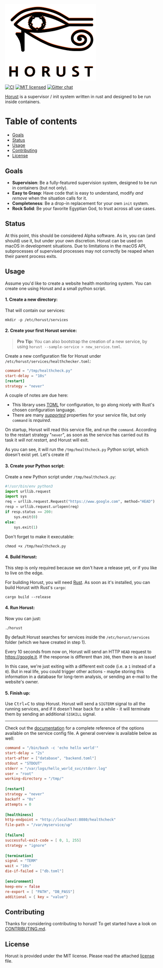 [<img src="https://github.com/FedericoPonzi/Horust/raw/master/res/horust-logo.png" width="300" align="center">](https://github.com/FedericoPonzi/Horust/raw/master/res/horust-logo.png)

[![CI](https://github.com/FedericoPonzi/horust/workflows/CI/badge.svg?branch=master&event=push)](https://github.com/FedericoPonzi/Horust/actions?query=workflow%3ACI) [![MIT licensed](https://img.shields.io/badge/license-MIT-blue.svg)](./LICENSE) [![Gitter chat](https://badges.gitter.im/gitterHQ/gitter.png)](https://gitter.im/horust-init/community)
 
[Horust](https://github.com/FedericoPonzi/Horust) is a supervisor / init system written in rust and designed to be run inside containers.

# Table of contents
* [Goals](#goals)
* [Status](#status)
* [Usage](#usage)
* [Contributing](#contributing)
* [License](#license)

## Goals
* **Supervision**: Be a fully-featured supervision system, designed to be run in containers (but not only).
* **Easy to Grasp**: Have code that is easy to understand, modify _and remove_ when the situation calls for it.
* **Completeness**: Be a drop-in replacement for your own `init` system.
* **Rock Solid**: Be your favorite Egyptian God, to trust across all use cases.

## Status
At this point, this should be considered Alpha software. As in, you can (and should) use it, but under your own discretion.
Horust can be used on macOS in development situations.  Due to limitations in the macOS API, subprocesses of supervised processes may not correctly be reaped when their parent process exits.

## Usage
Assume you'd like to create a website health monitoring system. You can create one using Horust and a small python script.
    
#### 1. Create a new directory: 
That will contain our services: 

```shell
mkdir -p /etc/horust/services
```

#### 2. Create your first Horust service:

> **Pro Tip:** You can also bootstrap the creation of a new service, by using `horust --sample-service > new_service.toml`.

Create a new configuration file for Horust under `/etc/horust/services/healthchecker.toml`:

```toml
command = "/tmp/healthcheck.py"
start-delay = "10s"
[restart]
strategy = "never"
``` 

A couple of notes are due here:
* This library uses [TOML](https://github.com/toml-lang/toml) for configuration, to go along nicely with Rust's chosen configuration language.
* There are many [_supported_](https://github.com/FedericoPonzi/Horust/blob/master/DOCUMENTATION.md) properties for your service file, but only `command` is _required_.

On startup, Horust will read this service file, and run the `command`. According to the restart strategy "`never`", as soon as the service has carried out its task it _will not restart_, and Horust will exit.

As you can see, it will run the `/tmp/healthcheck.py` Python script, which doesn't exist yet. Let's create it!

#### 3. Create your Python script:

Create a new Python script under `/tmp/healthcheck.py`:

```python
#!/usr/bin/env python3
import urllib.request
import sys
req = urllib.request.Request("https://www.google.com", method="HEAD")
resp = urllib.request.urlopen(req)
if resp.status == 200:
    sys.exit(0)
else:
    sys.exit(1)
```

Don't forget to make it executable:

```shell
chmod +x /tmp/healthcheck.py
```

#### 4. Build Horust:

This step is only required because we don't have a release yet, or if you like to live on the edge.

For building Horust, you will need [Rust](https://www.rust-lang.org/learn/get-started). As soon as it's installed, you can build Horust with Rust's `cargo`: 

```shell
cargo build --release
```

#### 4. Run Horust:

Now you can just:

```shell
./horust
```

By default Horust searches for services inside the `/etc/horust/services` folder (which we have created in step 1).

Every 10 seconds from now on, Horust will send an HTTP `HEAD` request to https://google.it. If the response is different than `200`, then there is an issue!

In this case, we're just exiting with a different exit code (i.e. a `1` instead of a `0`). But in real life, you could trigger other actions - maybe storing this information in a database for long-term analysis, or sending an e-mail to the website's owner.

#### 5. Finish up:

Use <kbd>Ctrl</kbd>+<kbd>C</kbd> to stop Horust. Horust will send a `SIGTERM` signal to all the running services, and if it doesn't hear back for a while - it will terminate them by sending an additional  `SIGKILL` signal.

---

Check out the [documentation](https://github.com/FedericoPonzi/Horust/blob/master/DOCUMENTATION.md) for a complete reference of the options available on the service config file. A general overview is available below as well:

```toml
command = "/bin/bash -c 'echo hello world'"
start-delay = "2s"
start-after = ["database", "backend.toml"]
stdout = "STDOUT"
stderr = "/var/logs/hello_world_svc/stderr.log"
user = "root"
working-directory = "/tmp/"

[restart]
strategy = "never"
backoff = "0s"
attempts = 0

[healthiness]
http-endpoint = "http://localhost:8080/healthcheck"
file-path = "/var/myservice/up"

[failure]
successful-exit-code = [ 0, 1, 255]
strategy = "ignore"

[termination]
signal = "TERM"
wait = "10s"
die-if-failed = ["db.toml"]

[environment]
keep-env = false
re-export = [ "PATH", "DB_PASS"]
additional = { key = "value"} 
```

## Contributing
Thanks for considering contributing to horust! To get started have a look on [CONTRIBUTING.md](https://github.com/FedericoPonzi/Horust/blob/master/CONTRIBUTING.md).

## License
Horust is provided under the MIT license. Please read the attached [license](https://github.com/FedericoPonzi/horust/blob/master/LICENSE) file.

